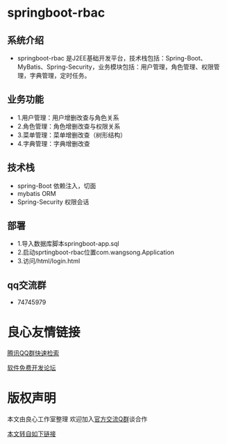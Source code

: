 # springboot-rbac

## 系统介绍

- springboot-rbac 是J2EE基础开发平台，技术栈包括：Spring-Boot、MyBatis、Spring-Security，业务模块包括：用户管理，角色管理、权限管理，字典管理，定时任务。

## 业务功能

- 1.用户管理：用户增删改查与角色关系
- 2.角色管理：角色增删改查与权限关系
- 3.菜单管理：菜单增删改查（树形结构）
- 4.字典管理：字典增删改查

## 技术栈

- spring-Boot 依赖注入，切面
- mybatis ORM 
- Spring-Security 权限会话

## 部署

- 1.导入数据库脚本springboot-app.sql
- 2.启动sprtingboot-rbac位置com.wangsong.Application
- 3.访问/html/login.html

## qq交流群

- 74745979



 # 良心友情链接

[腾讯QQ群快速检索](http://u.720life.cn/s/8cf73f7c)

[软件免费开发论坛](http://u.720life.cn/s/bbb01dc0)

# 版权声明 

本文由良心工作室整理 欢迎加入[官方交流Q群](https://u.720life.cn/s/f2316816)谈合作

[本文转自如下链接](http://u.720life.cn/g/2e71d0f0a5c601172267ba20d3a43c6e96135642bc31165d1df4422667f211b21a46d6cfeafb85e809c80166de6f70905b3cd6f0ac8c102cf71594b751dc9fab)